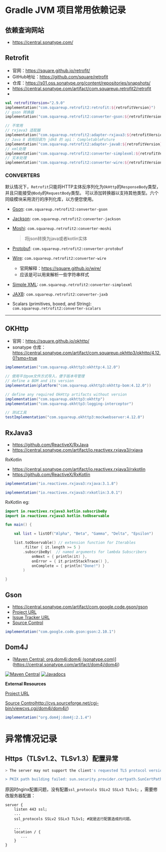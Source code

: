 

# Gradle JVM 项目常用依赖记录

## 依赖查询网站

- https://central.sonatype.com/



## Retrofit

- 官网：https://square.github.io/retrofit/
- GitHub地址：https://github.com/square/retrofit
- 仓库：https://s01.oss.sonatype.org/content/repositories/snapshots/
- https://central.sonatype.com/artifact/com.squareup.retrofit2/retrofit
- 

```kotlin
val retrofitVersion="2.9.0"
implementation("com.squareup.retrofit2:retrofit:${retrofitVersion}")
// gson 转换器
implementation("com.squareup.retrofit2:converter-gson:${retrofitVersion}")

// 不常用
// rxjava3 适配器
implementation("com.squareup.retrofit2:adapter-rxjava3:${retrofitVersion}")
// Java 8 调用回调为 jdk8 的 api： CompletableFuture
implementation("com.squareup.retrofit2:adapter-java8:${retrofitVersion}")
// xml处理
implementation("com.squareup.retrofit2:converter-simplexml:${retrofitVersion}")
// 文本处理
implementation("com.squareup.retrofit2:converter-wire:${retrofitVersion}")

```

### CONVERTERS

默认情况下，`Retrofit`只能将HTTP主体反序列化为`OkHttp`的`ResponseBody`类型，并且只能接受`@Body`的`RequestBody`类型。
可以添加转换器以支持其他类型。六个同级模块采用流行的序列化库，以方便您使用。

- [Gson](https://github.com/google/gson): `com.squareup.retrofit2:converter-gson`

- [Jackson](https://github.com/FasterXML/jackson): `com.squareup.retrofit2:converter-jackson`

- [Moshi](https://github.com/square/moshi/): `com.squareup.retrofit2:converter-moshi`

  > 将json转换为java或者kotlin实体

- [Protobuf](https://developers.google.com/protocol-buffers/): `com.squareup.retrofit2:converter-protobuf`

- [Wire](https://github.com/square/wire): `com.squareup.retrofit2:converter-wire`

  - 官网解释：https://square.github.io/wire/
  - 应该是可以用来解析一些字符串样式

- [Simple XML](http://simple.sourceforge.net/): `com.squareup.retrofit2:converter-simplexml`

- [JAXB](https://docs.oracle.com/javase/tutorial/jaxb/intro/index.html): `com.squareup.retrofit2:converter-jaxb`

- Scalars (primitives, boxed, and String): `com.squareup.retrofit2:converter-scalars`



---



## OKHttp

- 官网：https://square.github.io/okhttp/
- sonatype 仓库：https://central.sonatype.com/artifact/com.squareup.okhttp3/okhttp/4.12.0?smo=true



```groovy
implementation("com.squareup.okhttp3:okhttp:4.12.0")

// 使用平台pom文件方式导入，便于版本号管理
// define a BOM and its version
implementation(platform("com.squareup.okhttp3:okhttp-bom:4.12.0"))

// define any required OkHttp artifacts without version
implementation("com.squareup.okhttp3:okhttp")
implementation("com.squareup.okhttp3:logging-interceptor")

// 测试工具
testImplementation("com.squareup.okhttp3:mockwebserver:4.12.0")
```



## RxJava3

- https://github.com/ReactiveX/RxJava
- https://central.sonatype.com/artifact/io.reactivex.rxjava3/rxjava

RxKotlin

- https://central.sonatype.com/artifact/io.reactivex.rxjava3/rxkotlin
- https://github.com/ReactiveX/RxKotlin

```groovy
implementation("io.reactivex.rxjava3:rxjava:3.1.8")

implementation("io.reactivex.rxjava3:rxkotlin:3.0.1")
```



RxKotlin eg:

```kotlin
import io.reactivex.rxjava3.kotlin.subscribeBy
import io.reactivex.rxjava3.kotlin.toObservable

fun main() {

    val list = listOf("Alpha", "Beta", "Gamma", "Delta", "Epsilon")

    list.toObservable() // extension function for Iterables
        .filter { it.length >= 5 }
        .subscribeBy(  // named arguments for lambda Subscribers
            onNext = { println(it) },
            onError = { it.printStackTrace() },
            onComplete = { println("Done!") }
        )

}
```



## Gson

- https://central.sonatype.com/artifact/com.google.code.gson/gson
- [Project URL](https://github.com/google/gson/gson)
- [Issue Tracker URL](http://code.google.com/p/google-gson/issues/list)
- [Source Control](http://google-gson.codegoogle.com/svn/trunk/gson)

```groovy
implementation("com.google.code.gson:gson:2.10.1")
```



## Dom4J

- [[Maven Central: org.dom4j:dom4j (sonatype.com)](https://central.sonatype.com/artifact/org.dom4j/dom4j)](https://central.sonatype.com/artifact/dom4j/dom4j)

[![Maven Central](https://maven-badges.herokuapp.com/maven-central/org.dom4j/dom4j/badge.svg)](https://maven-badges.herokuapp.com/maven-central/org.dom4j/dom4j) [![Javadocs](https://javadoc.io/badge/org.dom4j/dom4j.svg)](https://javadoc.io/doc/org.dom4j/dom4j)



**External Resources**

[Project URL](http://dom4j.github.io/)

[Source Control](https://central.sonatype.com/artifact/org.dom4j/git@github.com:dom4j/dom4j.git)http://cvs.sourceforge.net/cgi-bin/viewcvs.cgi/dom4j/dom4j/)



```groovy
implementation("org.dom4j:dom4j:2.1.4")
```





# 异常情况记录

## Https（TLSv1.2、TLSv1.3）配置异常

```sh
> The server may not support the client's requested TLS protocol versions: (TLSv1.2, TLSv1.3). You may need to configure the client to allow other protocols to be used. See: https://docs.gradle.org/7.4.2/userguide/build_environment.html#gradle_system_properties

> PKIX path building failed: sun.security.provider.certpath.SunCertPathBuilderException: unable to find valid certification path to requested target
```

原因时nginx配置问题，没有配置`ssl_protocols SSLv2 SSLv3 TLSv1;` ，需要修改服务器配置：

```
server {
    listen 443 ssl;
    ...
    ssl_protocols SSLv2 SSLv3 TLSv1; #就是这行配置造成的问题。

	...
    location / {
       ...
    }
}
```

